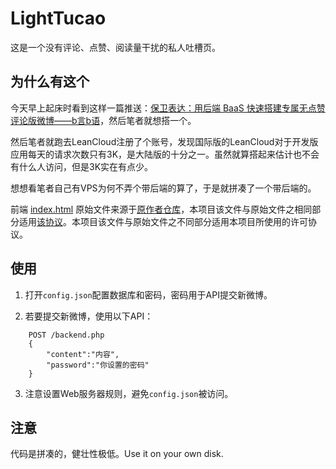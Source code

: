 # LightTucao

这是一个没有评论、点赞、阅读量干扰的私人吐槽页。

## 为什么有这个

今天早上起床时看到这样一篇推送：[保卫表达：用后端 BaaS 快速搭建专属无点赞评论版微博——b言b语](https://sspai.com/post/60024)，然后笔者就想搭一个。

然后笔者就跑去LeanCloud注册了个账号，发现国际版的LeanCloud对于开发版应用每天的请求次数只有3K，是大陆版的十分之一。虽然就算搭起来估计也不会有什么人访问，但是3K实在有点少。

想想看笔者自己有VPS为何不弄个带后端的算了，于是就拼凑了一个带后端的。

前端 [index.html](./index.html) 原始文件来源于[原作者仓库](https://github.com/daibor/nonsense.fun)，本项目该文件与原始文件之相同部分适用[该协议](https://github.com/daibor/nonsense.fun/blob/master/LICENSE)。本项目该文件与原始文件之不同部分适用本项目所使用的许可协议。

## 使用

1. 打开```config.json```配置数据库和密码，密码用于API提交新微博。

2. 若要提交新微博，使用以下API：

```
    POST /backend.php
    {
        "content":"内容",
        "password":"你设置的密码"
    }
```

3. 注意设置Web服务器规则，避免```config.json```被访问。

## 注意

代码是拼凑的，健壮性极低。Use it on your own disk.